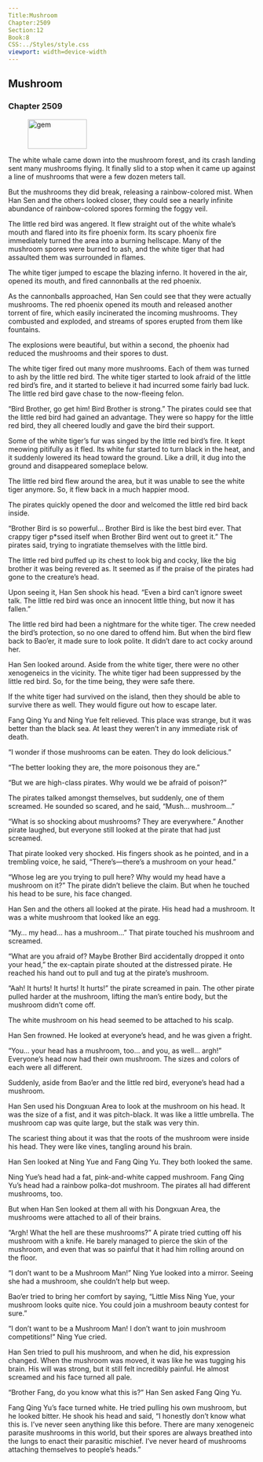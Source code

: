 ```yaml
---
Title:Mushroom 
Chapter:2509 
Section:12 
Book:8 
CSS:../Styles/style.css 
viewport: width=device-width
---
```

  
## Mushroom
### Chapter 2509
  
<figure>
	<img src="../Images/gem.gif" alt="gem" id="gem" width="120" height="60" />
</figure>
  

  
The white whale came down into the mushroom forest, and its crash landing sent many mushrooms flying. It finally slid to a stop when it came up against a line of mushrooms that were a few dozen meters tall.

But the mushrooms they did break, releasing a rainbow-colored mist. When Han Sen and the others looked closer, they could see a nearly infinite abundance of rainbow-colored spores forming the foggy veil.

The little red bird was angered. It flew straight out of the white whale’s mouth and flared into its fire phoenix form. Its scary phoenix fire immediately turned the area into a burning hellscape. Many of the mushroom spores were burned to ash, and the white tiger that had assaulted them was surrounded in flames.

The white tiger jumped to escape the blazing inferno. It hovered in the air, opened its mouth, and fired cannonballs at the red phoenix.

As the cannonballs approached, Han Sen could see that they were actually mushrooms. The red phoenix opened its mouth and released another torrent of fire, which easily incinerated the incoming mushrooms. They combusted and exploded, and streams of spores erupted from them like fountains.

The explosions were beautiful, but within a second, the phoenix had reduced the mushrooms and their spores to dust.

The white tiger fired out many more mushrooms. Each of them was turned to ash by the little red bird. The white tiger started to look afraid of the little red bird’s fire, and it started to believe it had incurred some fairly bad luck. The little red bird gave chase to the now-fleeing felon.

“Bird Brother, go get him! Bird Brother is strong.” The pirates could see that the little red bird had gained an advantage. They were so happy for the little red bird, they all cheered loudly and gave the bird their support.

Some of the white tiger’s fur was singed by the little red bird’s fire. It kept meowing pitifully as it fled. Its white fur started to turn black in the heat, and it suddenly lowered its head toward the ground. Like a drill, it dug into the ground and disappeared someplace below.

The little red bird flew around the area, but it was unable to see the white tiger anymore. So, it flew back in a much happier mood.

The pirates quickly opened the door and welcomed the little red bird back inside.

“Brother Bird is so powerful… Brother Bird is like the best bird ever. That crappy tiger p*ssed itself when Brother Bird went out to greet it.” The pirates said, trying to ingratiate themselves with the little bird.

The little red bird puffed up its chest to look big and cocky, like the big brother it was being revered as. It seemed as if the praise of the pirates had gone to the creature’s head.

Upon seeing it, Han Sen shook his head. “Even a bird can’t ignore sweet talk. The little red bird was once an innocent little thing, but now it has fallen.”

The little red bird had been a nightmare for the white tiger. The crew needed the bird’s protection, so no one dared to offend him. But when the bird flew back to Bao’er, it made sure to look polite. It didn’t dare to act cocky around her.

Han Sen looked around. Aside from the white tiger, there were no other xenogeneics in the vicinity. The white tiger had been suppressed by the little red bird. So, for the time being, they were safe there.

If the white tiger had survived on the island, then they should be able to survive there as well. They would figure out how to escape later.

Fang Qing Yu and Ning Yue felt relieved. This place was strange, but it was better than the black sea. At least they weren’t in any immediate risk of death.

“I wonder if those mushrooms can be eaten. They do look delicious.”

“The better looking they are, the more poisonous they are.”

“But we are high-class pirates. Why would we be afraid of poison?”

The pirates talked amongst themselves, but suddenly, one of them screamed. He sounded so scared, and he said, “Mush… mushroom…”

“What is so shocking about mushrooms? They are everywhere.” Another pirate laughed, but everyone still looked at the pirate that had just screamed.

That pirate looked very shocked. His fingers shook as he pointed, and in a trembling voice, he said, “There’s—there’s a mushroom on your head.”

“Whose leg are you trying to pull here? Why would my head have a mushroom on it?” The pirate didn’t believe the claim. But when he touched his head to be sure, his face changed.

Han Sen and the others all looked at the pirate. His head had a mushroom. It was a white mushroom that looked like an egg.

“My… my head… has a mushroom…” That pirate touched his mushroom and screamed.

“What are you afraid of? Maybe Brother Bird accidentally dropped it onto your head,” the ex-captain pirate shouted at the distressed pirate. He reached his hand out to pull and tug at the pirate’s mushroom.

“Aah! It hurts! It hurts! It hurts!” the pirate screamed in pain. The other pirate pulled harder at the mushroom, lifting the man’s entire body, but the mushroom didn’t come off.

The white mushroom on his head seemed to be attached to his scalp.

Han Sen frowned. He looked at everyone’s head, and he was given a fright.

“You… your head has a mushroom, too… and you, as well… argh!” Everyone’s head now had their own mushroom. The sizes and colors of each were all different.

Suddenly, aside from Bao’er and the little red bird, everyone’s head had a mushroom.

Han Sen used his Dongxuan Area to look at the mushroom on his head. It was the size of a fist, and it was pitch-black. It was like a little umbrella. The mushroom cap was quite large, but the stalk was very thin.

The scariest thing about it was that the roots of the mushroom were inside his head. They were like vines, tangling around his brain.

Han Sen looked at Ning Yue and Fang Qing Yu. They both looked the same.

Ning Yue’s head had a fat, pink-and-white capped mushroom. Fang Qing Yu’s head had a rainbow polka-dot mushroom. The pirates all had different mushrooms, too.

But when Han Sen looked at them all with his Dongxuan Area, the mushrooms were attached to all of their brains.

“Argh! What the hell are these mushrooms?” A pirate tried cutting off his mushroom with a knife. He barely managed to pierce the skin of the mushroom, and even that was so painful that it had him rolling around on the floor.

“I don’t want to be a Mushroom Man!” Ning Yue looked into a mirror. Seeing she had a mushroom, she couldn’t help but weep.

Bao’er tried to bring her comfort by saying, “Little Miss Ning Yue, your mushroom looks quite nice. You could join a mushroom beauty contest for sure.”

“I don’t want to be a Mushroom Man! I don’t want to join mushroom competitions!” Ning Yue cried.

Han Sen tried to pull his mushroom, and when he did, his expression changed. When the mushroom was moved, it was like he was tugging his brain. His will was strong, but it still felt incredibly painful. He almost screamed and his face turned all pale.

“Brother Fang, do you know what this is?” Han Sen asked Fang Qing Yu.

Fang Qing Yu’s face turned white. He tried pulling his own mushroom, but he looked bitter. He shook his head and said, “I honestly don’t know what this is. I’ve never seen anything like this before. There are many xenogeneic parasite mushrooms in this world, but their spores are always breathed into the lungs to enact their parasitic mischief. I’ve never heard of mushrooms attaching themselves to people’s heads.”
